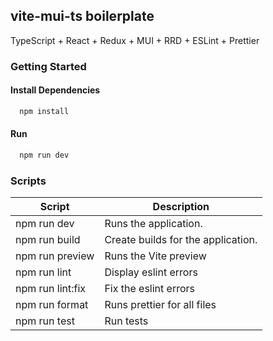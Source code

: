 ## vite-mui-ts boilerplate

TypeScript + React + Redux + MUI + RRD + ESLint + Prettier

### Getting Started

#### Install Dependencies

```bash
  npm install
```

#### Run

```bash
  npm run dev
```

### Scripts

| Script           | Description                        |
|------------------| ---------------------------------- |
| npm run dev      | Runs the application.              |
| npm run build    | Create builds for the application. |
| npm run preview  | Runs the Vite preview              |
| npm run lint     | Display eslint errors              |
| npm run lint:fix | Fix the eslint errors              |
| npm run format   | Runs prettier for all files        |
| npm run test     | Run tests                          |